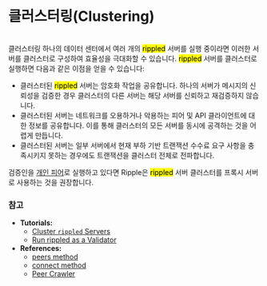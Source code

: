 # 클러스터링(Clustering)

\
클러스터링 하나의 데이터 센터에서 여러 개의 <mark style="background-color:yellow;">rippled</mark> 서버를 실행 중이라면 이러한 서버를 클러스터로 구성하여 효율성을 극대화할 수 있습니다. <mark style="background-color:yellow;">rippled</mark> 서버를 클러스터로 실행하면 다음과 같은 이점을 얻을 수 있습니다:

* 클러스터된 <mark style="background-color:yellow;">rippled</mark> 서버는 암호화 작업을 공유합니다. 하나의 서버가 메시지의 신뢰성을 검증한 경우 클러스터의 다른 서버는 해당 서버를 신뢰하고 재검증하지 않습니다.
* 클러스터된 서버는 네트워크를 오용하거나 악용하는 피어 및 API 클라이언트에 대한 정보를 공유합니다. 이를 통해 클러스터의 모든 서버를 동시에 공격하는 것을 어렵게 만듭니다.
* 클러스터된 서버는 일부 서버에서 현재 부하 기반 트랜잭션 수수료 요구 사항을 충족시키지 못하는 경우에도 트랜잭션을 클러스터 전체로 전파합니다.

검증인을 [개인 피어](peer-protocol.md)로 실행하고 있다면 Ripple은 <mark style="background-color:yellow;">rippled</mark> 서버 클러스터를 프록시 서버로 사용하는 것을 권장합니다.



### 참고 <a href="#see-also" id="see-also"></a>

* **Tutorials:**
  * [Cluster `rippled` Servers](https://xrpl.org/cluster-rippled-servers.html)
  * [Run rippled as a Validator](https://xrpl.org/run-rippled-as-a-validator.html)
* **References:**
  * [peers method](https://xrpl.org/peers.html)
  * [connect method](https://xrpl.org/connect.html)
  * [Peer Crawler](https://xrpl.org/peer-crawler.html)
